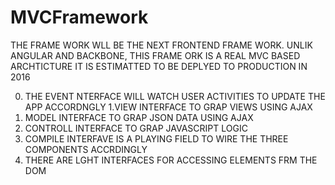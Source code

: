 # MVCFramework

THE FRAME WORK WLL BE THE NEXT FRONTEND FRAME WORK. UNLIK ANGULAR AND BACKBONE, THIS FRAME ORK IS A REAL MVC BASED ARCHTICTURE
IT IS ESTIMATTED TO BE DEPLYED TO PRODUCTION IN 2016

0. THE EVENT NTERFACE WILL WATCH USER ACTIVITIES TO UPDATE THE APP ACCORDNGLY
1.VIEW INTERFACE TO GRAP VIEWS USING AJAX
2. MODEL INTERFACE TO GRAP JSON DATA USING AJAX
3. CONTROLL INTERFACE TO GRAP JAVASCRIPT LOGIC 
4. COMPILE INTERFAVE IS A PLAYING FIELD TO WIRE THE THREE COMPONENTS ACCRDINGLY
5. THERE ARE LGHT INTERFACES FOR ACCESSING ELEMENTS FRM THE DOM
